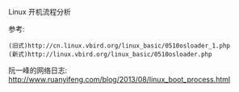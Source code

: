 Linux 开机流程分析

参考:

```
(旧式)http://cn.linux.vbird.org/linux_basic/0510osloader_1.php
(新式)http://linux.vbird.org/linux_basic/0510osloader.php
```

阮一峰的网络日志: http://www.ruanyifeng.com/blog/2013/08/linux_boot_process.html